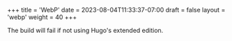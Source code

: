 +++
title = 'WebP'
date = 2023-08-04T11:33:37-07:00
draft = false
layout = 'webp'
weight = 40
+++

The build will fail if not using Hugo's extended edition.

